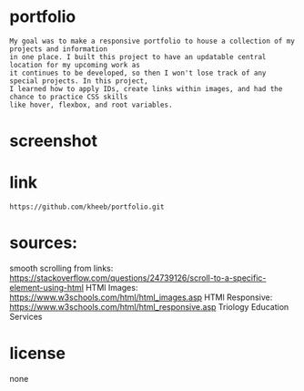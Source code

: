 # portfolio
    My goal was to make a responsive portfolio to house a collection of my projects and information
    in one place. I built this project to have an updatable central location for my upcoming work as
    it continues to be developed, so then I won't lose track of any special projects. In this project,
    I learned how to apply IDs, create links within images, and had the chance to practice CSS skills
    like hover, flexbox, and root variables.
# screenshot
   

# link
    https://github.com/kheeb/portfolio.git

# sources:
smooth scrolling from links:
    https://stackoverflow.com/questions/24739126/scroll-to-a-specific-element-using-html
HTMl Images:
    https://www.w3schools.com/html/html_images.asp
HTMl Responsive:
    https://www.w3schools.com/html/html_responsive.asp
Triology Education Services

# license
none
